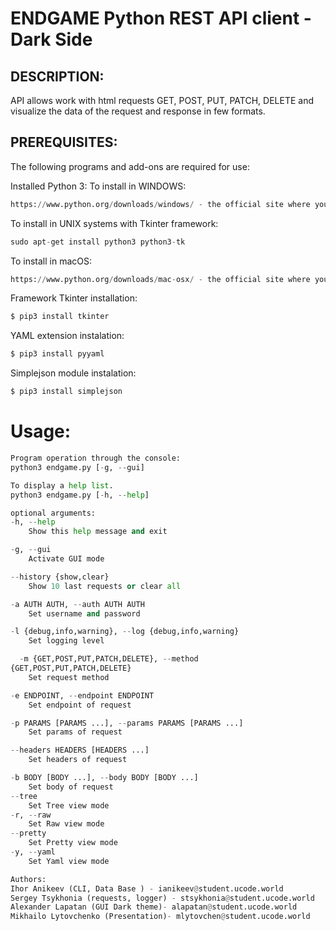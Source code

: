 # ENDGAME Python REST API client - Dark Side

## DESCRIPTION:

API allows work with html requests GET, POST, PUT, PATCH, DELETE and visualize the data of the request and response in few formats.

## PREREQUISITES:

The following programs and add-ons are required for use:

Installed Python 3:
To install in WINDOWS:
```python
https://www.python.org/downloads/windows/ - the official site where you can download.
```
To install in UNIX systems with Tkinter framework:
```python
sudo apt-get install python3 python3-tk
```
To install in macOS:
```python
https://www.python.org/downloads/mac-osx/ - the official site where you can download.
```
Framework Tkinter installation:
```python
$ pip3 install tkinter
```

YAML extension instalation:
```python
$ pip3 install pyyaml
```
Simplejson module instalation:
```python
$ pip3 install simplejson
```
# Usage:
```python
Program operation through the console:
python3 endgame.py [-g, --gui]

To display a help list.
python3 endgame.py [-h, --help] 

optional arguments:
-h, --help
    Show this help message and exit

-g, --gui
    Activate GUI mode

--history {show,clear}
    Show 10 last requests or clear all

-a AUTH AUTH, --auth AUTH AUTH
    Set username and password

-l {debug,info,warning}, --log {debug,info,warning}
    Set logging level

  -m {GET,POST,PUT,PATCH,DELETE}, --method 
{GET,POST,PUT,PATCH,DELETE}
    Set request method

-e ENDPOINT, --endpoint ENDPOINT
    Set endpoint of request

-p PARAMS [PARAMS ...], --params PARAMS [PARAMS ...]
    Set params of request

--headers HEADERS [HEADERS ...]
    Set headers of request

-b BODY [BODY ...], --body BODY [BODY ...]
    Set body of request
--tree
    Set Tree view mode
-r, --raw
    Set Raw view mode
--pretty
    Set Pretty view mode
-y, --yaml
    Set Yaml view mode

Authors: 
Ihor Anikeev (CLI, Data Base ) - ianikeev@student.ucode.world 
Sergey Tsykhonia (requests, logger) - stsykhonia@student.ucode.world 
Alexander Lapatan (GUI Dark theme)- alapatan@student.ucode.world
Mikhailo Lytovchenko (Presentation)- mlytovchen@student.ucode.world



